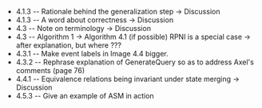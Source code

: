 * 4.1.3 -- Rationale behind the generalization step                             -> Discussion
* 4.1.3 -- A word about correctness                                             -> Discussion
* 4.3   -- Note on terminology                                                  -> Discussion
* 4.3   -- Algorithm 1 -> Algorithm 4.1 (if possible)
           RPNI is a special case -> after explanation, but where ???
* 4.3.1 -- Make event labels in Image 4.4 bigger.
* 4.3.2 -- Rephrase explanation of GenerateQuery so as to address Axel's comments (page 76)
* 4.4.1 -- Equivalence relations being invariant under state merging            -> Discussion
* 4.5.3 -- Give an example of ASM in action

